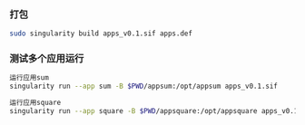 
### 打包
```bash
sudo singularity build apps_v0.1.sif apps.def
```
### 测试多个应用运行
```bash
运行应用sum 
singularity run --app sum -B $PWD/appsum:/opt/appsum apps_v0.1.sif

运行应用square
singularity run --app square -B $PWD/appsquare:/opt/appsquare apps_v0.1.sif
```
